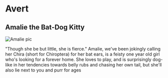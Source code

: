 # Avert

## Amalie the Bat-Dog Kitty
![Amalie pic](https://github.com/AvesTerra/avert20/blob/master/goblinKitty.jpg)

"Though she be but little, she is fierce." Amalie, we've been jokingly calling her Chira (short for Chiroptera) for her bat ears, is a feisty one year old girl who's looking for a forever home. She loves to play, and is surprisingly dog-like in her tendencies towards belly rubs and chasing her own tail, but she'll also lie next to you and purr for ages
